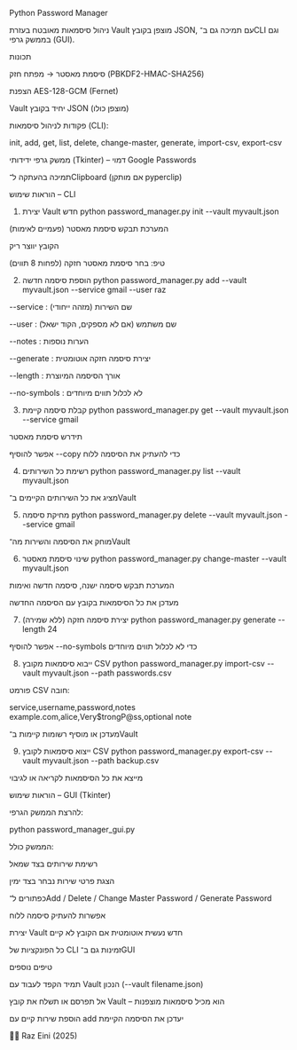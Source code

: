 Python Password Manager

ניהול סיסמאות מאובטח בעזרת Vault מוצפן בקובץ JSON, עם תמיכה גם ב־CLI וגם בממשק גרפי (GUI).

תכונות

סיסמת מאסטר → מפתח חזק (PBKDF2-HMAC-SHA256)

הצפנת AES-128-GCM (Fernet)

Vault יחיד בקובץ JSON (מוצפן כולו)

פקודות לניהול סיסמאות (CLI):

init, add, get, list, delete, change-master, generate, import-csv, export-csv

ממשק גרפי ידידותי (Tkinter) – דמוי Google Passwords

תמיכה בהעתקה ל־Clipboard (אם מותקן pyperclip)

הוראות שימוש – CLI
1. יצירת Vault חדש
python password_manager.py init --vault myvault.json


המערכת תבקש סיסמת מאסטר (פעמיים לאימות)

הקובץ יווצר ריק

טיפ: בחר סיסמת מאסטר חזקה (לפחות 8 תווים)

2. הוספת סיסמה חדשה
python password_manager.py add --vault myvault.json --service gmail --user raz


--service : שם השירות (מזהה ייחודי)

--user : שם משתמש (אם לא מספקים, הקוד ישאל)

--notes : הערות נוספות

--generate : יצירת סיסמה חזקה אוטומטית

--length : אורך הסיסמה המיוצרת

--no-symbols : לא לכלול תווים מיוחדים

3. קבלת סיסמה קיימת
python password_manager.py get --vault myvault.json --service gmail


תידרש סיסמת מאסטר

אפשר להוסיף --copy כדי להעתיק את הסיסמה ללוח

4. רשימת כל השירותים
python password_manager.py list --vault myvault.json


מציג את כל השירותים הקיימים ב־Vault

5. מחיקת סיסמה
python password_manager.py delete --vault myvault.json --service gmail


מוחק את הסיסמה והשירות מה־Vault

6. שינוי סיסמת מאסטר
python password_manager.py change-master --vault myvault.json


המערכת תבקש סיסמה ישנה, סיסמה חדשה ואימות

מעדכן את כל הסיסמאות בקובץ עם הסיסמה החדשה

7. יצירת סיסמה חזקה (ללא שמירה)
python password_manager.py generate --length 24


אפשר להוסיף --no-symbols כדי לא לכלול תווים מיוחדים

8. ייבוא סיסמאות מקובץ CSV
python password_manager.py import-csv --vault myvault.json --path passwords.csv


פורמט CSV חובה:

service,username,password,notes
example.com,alice,Very$trongP@ss,optional note


מעדכן או מוסיף רשומות קיימות ב־Vault

9. ייצוא סיסמאות לקובץ CSV
python password_manager.py export-csv --vault myvault.json --path backup.csv


מייצא את כל הסיסמאות לקריאה או לגיבוי

הוראות שימוש – GUI (Tkinter)

להרצת הממשק הגרפי:

python password_manager_gui.py


הממשק כולל:

רשימת שירותים בצד שמאל

הצגת פרטי שירות נבחר בצד ימין

כפתורים ל־Add / Delete / Change Master Password / Generate Password

אפשרות להעתיק סיסמה ללוח

יצירת Vault חדש נעשית אוטומטית אם הקובץ לא קיים

כל הפונקציות של CLI זמינות גם ב־GUI

טיפים נוספים

תמיד הקפד לעבוד עם Vault הנכון (--vault filename.json)

אל תפרסם או תשלח את קובץ Vault – הוא מכיל סיסמאות מוצפנות

הוספת שירות קיים עם add יעדכן את הסיסמה הקיימת

👨‍💻 Raz Eini (2025)
